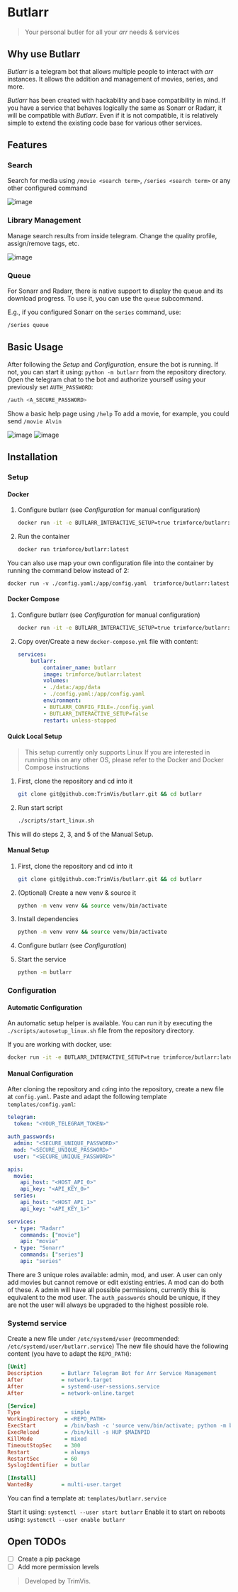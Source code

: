 # Butlarr
>
> Your personal butler for all your *arr* needs & services

## Why use Butlarr

*Butlarr* is a telegram bot that allows multiple people to interact with *arr* instances.
It allows the addition and management of movies, series, and more.

*Butlarr* has been created with hackability and base compatibility in mind.
If you have a service that behaves logically the same as Sonarr or Radarr, it will be compatible with *Butlarr*.
Even if it is not compatible, it is relatively simple to extend the existing code base for various other services.

## Features

### Search

Search for media using `/movie <search term>`, `/series <search term>` or any other configured command

![image](https://github.com/TrimVis/butlarr/assets/29759576/089bb19a-01d6-4d89-bc92-f42128200bf0)

### Library Management

Manage search results from inside telegram.
Change the quality profile, assign/remove tags, etc.

![image](https://github.com/TrimVis/butlarr/assets/29759576/9bb30521-ba02-4045-9e1a-06e425d64ce7)

### Queue

For Sonarr and Radarr, there is native support to display the queue and its download progress.
To use it, you can use the `queue` subcommand.

E.g., if you configured Sonarr on the `series` command, use:

```bash
/series queue
```

## Basic Usage

After following the *Setup* and *Configuration*, ensure the bot is running.
If not, you can start it using: `python -m butlarr` from the repository directory.
Open the telegram chat to the bot and authorize yourself using your previously set `AUTH_PASSWORD`:

```bash
/auth <A_SECURE_PASSWORD>
```

Show a basic help page using `/help`
To add a movie, for example, you could send `/movie Alvin`

![image](https://github.com/TrimVis/butlarr/assets/29759576/089bb19a-01d6-4d89-bc92-f42128200bf0)
![image](https://github.com/TrimVis/butlarr/assets/29759576/9bb30521-ba02-4045-9e1a-06e425d64ce7)

## Installation

### Setup

#### Docker

1. Configure butlarr (see *Configuration* for manual configuration)

    ```bash
    docker run -it -e BUTLARR_INTERACTIVE_SETUP=true trimforce/butlarr:latest
    ```

2. Run the container

    ```bash
    docker run trimforce/butlarr:latest
    ```

You can also use map your own configuration file into the container by running the command below instead of 2:
```
docker run -v ./config.yaml:/app/config.yaml  trimforce/butlarr:latest 
```

#### Docker Compose

1. Configure butlarr (see *Configuration* for manual configuration)

    ```bash
    docker run -it -e BUTLARR_INTERACTIVE_SETUP=true trimforce/butlarr:latest
    ```

2. Copy over/Create a new `docker-compose.yml` file with content:

    ```yaml
    services:
        butlarr:
            container_name: butlarr
            image: trimforce/butlarr:latest
            volumes:
            - ./data:/app/data
            - ./config.yaml:/app/config.yaml
            environment:
            - BUTLARR_CONFIG_FILE=./config.yaml
            - BUTLARR_INTERACTIVE_SETUP=false
            restart: unless-stopped
    ```

#### Quick Local Setup

> This setup currently only supports Linux
> If you are interested in running this on any other OS, please refer to the Docker and Docker Compose instructions

1. First, clone the repository and cd into it

    ```bash
    git clone git@github.com:TrimVis/butlarr.git && cd butlarr
    ```

2. Run start script

    ```bash
    ./scripts/start_linux.sh
    ```

This will do steps 2, 3, and 5 of the Manual Setup.

#### Manual Setup

1. First, clone the repository and cd into it

    ```bash
    git clone git@github.com:TrimVis/butlarr.git && cd butlarr
    ```

2. (Optional) Create a new venv & source it

    ```bash
    python -m venv venv && source venv/bin/activate
    ```

3. Install dependencies

    ```bash
    python -m venv venv && source venv/bin/activate
    ```

4. Configure butlarr (see *Configuration*)
5. Start the service

    ```bash
    python -m butlarr
    ```

### Configuration

#### Automatic Configuration

An automatic setup helper is available. You can run it by executing the `./scripts/autosetup_linux.sh` file from the repository directory.

If you are working with docker, use:

```bash
docker run -it -e BUTLARR_INTERACTIVE_SETUP=true trimforce/butlarr:latest
```

#### Manual Configuration

After cloning the repository and `cd`ing into the repository, create a new file at `config.yaml`.
Paste and adapt the following template `templates/config.yaml`:

```yaml
telegram: 
  token: "<YOUR_TELEGRAM_TOKEN>"

auth_passwords:
  admin: "<SECURE_UNIQUE_PASSWORD>"
  mod: "<SECURE_UNIQUE_PASSWORD>"
  user: "<SECURE_UNIQUE_PASSWORD>"

apis:
  movie:
    api_host: "<HOST_API_0>"
    api_key: "<API_KEY_0>"
  series:
    api_host: "<HOST_API_1>"
    api_key: "<API_KEY_1>"

services:
  - type: "Radarr"
    commands: ["movie"]
    api: "movie"
  - type: "Sonarr"
    commands: ["series"]
    api: "series"
```

There are 3 unique roles available: admin, mod, and user.
A user can only add movies but cannot remove or edit existing entries.
A mod can do both of these.
A admin will have all possible permissions, currently this is equivalent to the mod user.
The `auth_passwords` should be unique, if they are not the user will always be upgraded to the highest possible role.

### Systemd service

Create a new file under `/etc/systemd/user` (recommended: `/etc/systemd/user/butlarr.service`)
The new file should have the following content (you have to adapt the `REPO_PATH`):

```ini
[Unit]
Description      = Butlarr Telegram Bot for Arr Service Management
After            = network.target
After            = systemd-user-sessions.service
After            = network-online.target

[Service]
Type              = simple
WorkingDirectory  = <REPO_PATH>
ExecStart         = /bin/bash -c 'source venv/bin/activate; python -m butlarr'
ExecReload        = /bin/kill -s HUP $MAINPID
KillMode          = mixed
TimeoutStopSec    = 300
Restart           = always
RestartSec        = 60
SyslogIdentifier  = butlar

[Install]
WantedBy         = multi-user.target
```

You can find a template at: `templates/butlarr.service`

Start it using: `systemctl --user start butlarr`
Enable it to start on reboots using: `systemctl --user enable butlarr`

## Open TODOs

- [ ] Create a pip package
- [ ] Add more permission levels

> Developed by TrimVis.

